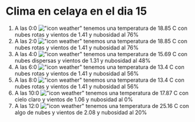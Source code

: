 # Clima en celaya en el dia 15

1. A las 0:0 !["icon weather"](http://openweathermap.org/img/w/04n.png) tenemos una temperatura de 18.85 C con nubes rotas y  vientos de 1.41 y nubosidad al 76%
1. A las 2:0 !["icon weather"](http://openweathermap.org/img/w/04n.png) tenemos una temperatura de 18.85 C con nubes rotas y  vientos de 1.41 y nubosidad al 76%
1. A las 4:0 !["icon weather"](http://openweathermap.org/img/w/03n.png) tenemos una temperatura de 15.69 C con nubes dispersas y  vientos de 1.31 y nubosidad al 48%
1. A las 6:0 !["icon weather"](http://openweathermap.org/img/w/04n.png) tenemos una temperatura de 13.4 C con nubes rotas y  vientos de 1.41 y nubosidad al 56%
1. A las 8:0 !["icon weather"](http://openweathermap.org/img/w/04d.png) tenemos una temperatura de 13.4 C con nubes rotas y  vientos de 1.41 y nubosidad al 56%
1. A las 10:0 !["icon weather"](http://openweathermap.org/img/w/01d.png) tenemos una temperatura de 17.87 C con cielo claro y  vientos de 1.06 y nubosidad al 0%
1. A las 12:0 !["icon weather"](http://openweathermap.org/img/w/02d.png) tenemos una temperatura de 25.16 C con algo de nubes y  vientos de 2.08 y nubosidad al 20%

